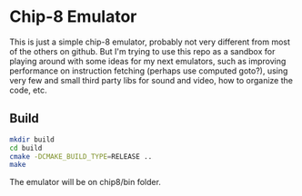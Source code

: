 # Chip-8 Emulator

This is just a simple chip-8 emulator, probably not very different from most of the others on github. But I'm trying to use this repo as a sandbox for playing around with some ideas for my next emulators, such as improving performance on instruction fetching (perhaps use computed goto?), using very few and small third party libs for sound and video, how to organize the code, etc.

## Build

```sh
mkdir build
cd build
cmake -DCMAKE_BUILD_TYPE=RELEASE ..
make
```

The emulator will be on chip8/bin folder.

